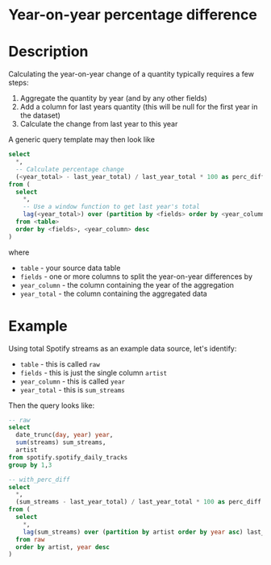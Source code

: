 # Year-on-year percentage difference


# Description
Calculating the year-on-year change of a quantity typically requires a few steps:
1. Aggregate the quantity by year (and by any other fields)
2. Add a column for last years quantity (this will be null for the first year in the dataset)
3. Calculate the change from last year to this year

A generic query template may then look like

```sql
select
  *,
  -- Calculate percentage change
  (<year_total> - last_year_total) / last_year_total * 100 as perc_diff
from (
  select
    *,
    -- Use a window function to get last year's total
    lag(<year_total>) over (partition by <fields> order by <year_column> asc) last_year_total
  from <table>
  order by <fields>, <year_column> desc
)
```
where
- `table` - your source data table
- `fields` - one or more columns to split the year-on-year differences by
- `year_column` - the column containing the year of the aggregation
- `year_total` - the column containing the aggregated data
# Example
Using total Spotify streams as an example data source, let's identify:
- `table` - this is called `raw`
- `fields` - this is just the single column `artist`
- `year_column` - this is called `year`
- `year_total` - this is `sum_streams`

Then the query looks like:

```sql
-- raw
select
  date_trunc(day, year) year,
  sum(streams) sum_streams,
  artist
from spotify.spotify_daily_tracks
group by 1,3
```

```sql
-- with_perc_diff
select
  *,
  (sum_streams - last_year_total) / last_year_total * 100 as perc_diff
from (
  select
    *,
    lag(sum_streams) over (partition by artist order by year asc) last_year_total
  from raw
  order by artist, year desc
)
```